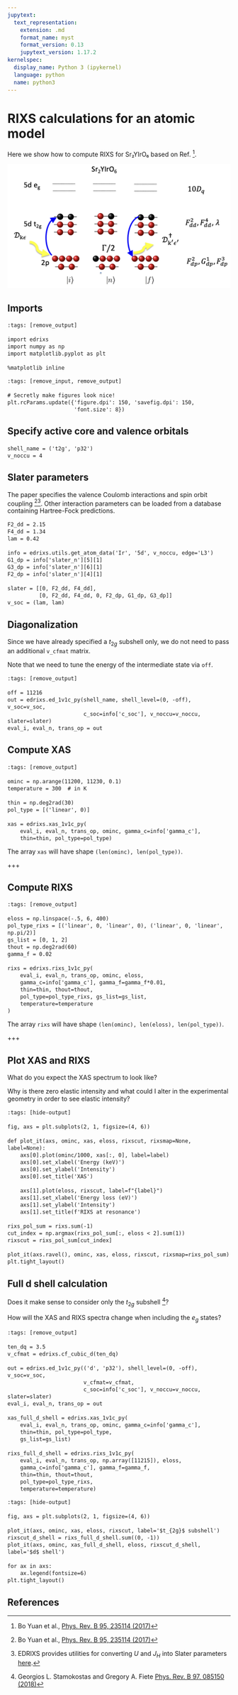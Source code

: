 ```yaml
---
jupytext:
  text_representation:
    extension: .md
    format_name: myst
    format_version: 0.13
    jupytext_version: 1.17.2
kernelspec:
  display_name: Python 3 (ipykernel)
  language: python
  name: python3
---
```


# RIXS calculations for an atomic model
Here we show how to compute RIXS for Sr₂YIrO₆ based on Ref. [^1]. 

![Sr₂YIrO₆](./Sr2YIrO6.png)

## Imports

```{code-cell} ipython3
:tags: [remove_output]

import edrixs
import numpy as np
import matplotlib.pyplot as plt

%matplotlib inline
```

```{code-cell} ipython3
:tags: [remove_input, remove_output]

# Secretly make figures look nice!
plt.rcParams.update({'figure.dpi': 150, 'savefig.dpi': 150,
                     'font.size': 8})
```

## Specify active core and valence orbitals

```{code-cell} ipython3
shell_name = ('t2g', 'p32')
v_noccu = 4
```

## Slater parameters
The paper specifies the valence Coulomb interactions and spin orbit coupling [^1][^2]. Other interaction parameters can be loaded from a database containing Hartree-Fock predictions.

```{code-cell} ipython3
F2_dd = 2.15
F4_dd = 1.34
lam = 0.42

info = edrixs.utils.get_atom_data('Ir', '5d', v_noccu, edge='L3')
G1_dp = info['slater_n'][5][1]
G3_dp = info['slater_n'][6][1]
F2_dp = info['slater_n'][4][1]

slater = [[0, F2_dd, F4_dd],
          [0, F2_dd, F4_dd, 0, F2_dp, G1_dp, G3_dp]]
v_soc = (lam, lam)
```

## Diagonalization
Since we have already specified a $t_{2g}$ subshell only, we do not need to pass an additional `v_cfmat` matrix.

Note that we need to tune the energy of the intermediate state via `off`.

```{code-cell} ipython3
:tags: [remove_output]

off = 11216
out = edrixs.ed_1v1c_py(shell_name, shell_level=(0, -off), v_soc=v_soc,
                        c_soc=info['c_soc'], v_noccu=v_noccu, slater=slater)
eval_i, eval_n, trans_op = out
```

## Compute XAS

```{code-cell} ipython3
:tags: [remove_output]

ominc = np.arange(11200, 11230, 0.1)
temperature = 300  # in K

thin = np.deg2rad(30)
pol_type = [('linear', 0)]

xas = edrixs.xas_1v1c_py(
    eval_i, eval_n, trans_op, ominc, gamma_c=info['gamma_c'],
    thin=thin, pol_type=pol_type)
```

The array ``xas`` will have shape ``(len(ominc), len(pol_type))``.

+++

## Compute RIXS

```{code-cell} ipython3
:tags: [remove_output]

eloss = np.linspace(-.5, 6, 400)
pol_type_rixs = [('linear', 0, 'linear', 0), ('linear', 0, 'linear', np.pi/2)]
gs_list = [0, 1, 2]
thout = np.deg2rad(60)
gamma_f = 0.02

rixs = edrixs.rixs_1v1c_py(
    eval_i, eval_n, trans_op, ominc, eloss,
    gamma_c=info['gamma_c'], gamma_f=gamma_f*0.01,
    thin=thin, thout=thout,
    pol_type=pol_type_rixs, gs_list=gs_list,
    temperature=temperature
)
```

The array ``rixs`` will have shape ``(len(ominc), len(eloss), len(pol_type))``.

+++

## Plot XAS and RIXS
What do you expect the XAS spectrum to look like?

Why is there zero elastic intensity and what could I alter in the experimental geometry in order to see elastic intensity?

```{code-cell} ipython3
:tags: [hide-output]

fig, axs = plt.subplots(2, 1, figsize=(4, 6))

def plot_it(axs, ominc, xas, eloss, rixscut, rixsmap=None, label=None):
    axs[0].plot(ominc/1000, xas[:, 0], label=label)
    axs[0].set_xlabel('Energy (keV)')
    axs[0].set_ylabel('Intensity')
    axs[0].set_title('XAS')

    axs[1].plot(eloss, rixscut, label=f"{label}")
    axs[1].set_xlabel('Energy loss (eV)')
    axs[1].set_ylabel('Intensity')
    axs[1].set_title(f'RIXS at resonance')

rixs_pol_sum = rixs.sum(-1)
cut_index = np.argmax(rixs_pol_sum[:, eloss < 2].sum(1))
rixscut = rixs_pol_sum[cut_index]

plot_it(axs.ravel(), ominc, xas, eloss, rixscut, rixsmap=rixs_pol_sum)
plt.tight_layout()
```

## Full d shell calculation
Does it make sense to consider only the $t_{2g}$ subshell [^3]?

How will the XAS and RIXS spectra change when including the $e_{g}$ states?

```{code-cell} ipython3
:tags: [remove_output]

ten_dq = 3.5
v_cfmat = edrixs.cf_cubic_d(ten_dq)

out = edrixs.ed_1v1c_py(('d', 'p32'), shell_level=(0, -off), v_soc=v_soc,
                        v_cfmat=v_cfmat,
                        c_soc=info['c_soc'], v_noccu=v_noccu, slater=slater)
eval_i, eval_n, trans_op = out

xas_full_d_shell = edrixs.xas_1v1c_py(
    eval_i, eval_n, trans_op, ominc, gamma_c=info['gamma_c'],
    thin=thin, pol_type=pol_type,
    gs_list=gs_list)

rixs_full_d_shell = edrixs.rixs_1v1c_py(
    eval_i, eval_n, trans_op, np.array([11215]), eloss,
    gamma_c=info['gamma_c'], gamma_f=gamma_f,
    thin=thin, thout=thout,
    pol_type=pol_type_rixs,
    temperature=temperature)
```

```{code-cell} ipython3
:tags: [hide-output]

fig, axs = plt.subplots(2, 1, figsize=(4, 6))

plot_it(axs, ominc, xas, eloss, rixscut, label='$t_{2g}$ subshell')
rixscut_d_shell = rixs_full_d_shell.sum((0, -1))
plot_it(axs, ominc, xas_full_d_shell, eloss, rixscut_d_shell, label='$d$ shell')

for ax in axs:
    ax.legend(fontsize=6)
plt.tight_layout()
```

## References

[^1]: Bo Yuan et al.,
       [Phys. Rev. B 95, 235114 (2017)](https://doi.org/10.1103/PhysRevB.95.235114)
[^2]: EDRIXS provides utilities for converting $U$ and $J_H$ into Slater parameters [here](https://edrixs.github.io/edrixs/reference/utils.html#edrixs.utils.UdJH_to_F0F2F4).
[^3]: Georgios L. Stamokostas and Gregory A. Fiete [Phys. Rev. B 97, 085150 (2018)](https://doi.org/10.1103/PhysRevB.97.085150)
